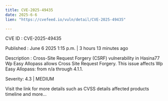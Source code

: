 ```yaml
---
title: CVE-2025-49435
date: 2025-6-6
lien: "https://cvefeed.io/vuln/detail/CVE-2025-49435"

---
```


CVE ID : CVE-2025-49435

Published :  June 6
2025
1:15 p.m. | 3 hours
13 minutes ago

Description : Cross-Site Request Forgery (CSRF) vulnerability in Hasina77 Wp Easy Allopass allows Cross Site Request Forgery. This issue affects Wp Easy Allopass: from n/a through 4.1.1.

Severity: 4.3 | MEDIUM

Visit the link for more details
such as CVSS details
affected products
timeline
and more...
